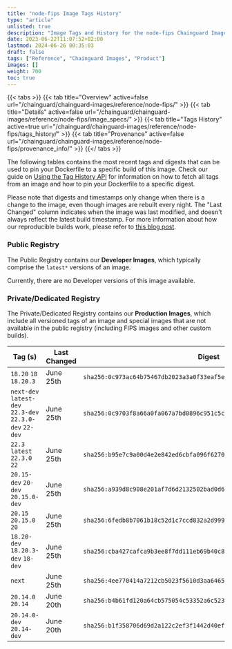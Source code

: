 ```yaml
---
title: "node-fips Image Tags History"
type: "article"
unlisted: true
description: "Image Tags and History for the node-fips Chainguard Image"
date: 2023-06-22T11:07:52+02:00
lastmod: 2024-06-26 00:35:03
draft: false
tags: ["Reference", "Chainguard Images", "Product"]
images: []
weight: 700
toc: true
---
```


{{< tabs >}}
{{< tab title="Overview" active=false url="/chainguard/chainguard-images/reference/node-fips/" >}}
{{< tab title="Details" active=false url="/chainguard/chainguard-images/reference/node-fips/image_specs/" >}}
{{< tab title="Tags History" active=true url="/chainguard/chainguard-images/reference/node-fips/tags_history/" >}}
{{< tab title="Provenance" active=false url="/chainguard/chainguard-images/reference/node-fips/provenance_info/" >}}
{{</ tabs >}}

The following tables contains the most recent tags and digests that can be used to pin your Dockerfile to a specific build of this image. Check our guide on [Using the Tag History API](/chainguard/chainguard-images/using-the-tag-history-api/) for information on how to fetch all tags from an image and how to pin your Dockerfile to a specific digest.

Please note that digests and timestamps only change when there is a change to the image, even though images are rebuilt every night. The "Last Changed" column indicates when the image was last modified, and doesn't always reflect the latest build timestamp. For more information about how our reproducible builds work, please refer to [this blog post](https://www.chainguard.dev/unchained/reproducing-chainguards-reproducible-image-builds).

### Public Registry
The Public Registry contains our **Developer Images**, which typically comprise the `latest*` versions of an image.

Currently, there are no Developer versions of this image available.

### Private/Dedicated Registry
The Private/Dedicated Registry contains our **Production Images**, which include all versioned tags of an image and special images that are not available in the public registry (including FIPS images and other custom builds).

| Tag (s)                                                   | Last Changed | Digest                                                                    |
|-----------------------------------------------------------|--------------|---------------------------------------------------------------------------|
|  `18.20` `18` `18.20.3`                                   | June 25th    | `sha256:0c973ac64b75467db2023a3a0f33eaf5e641b6ec190d7089db2d7c9307353703` |
|  `next-dev` `latest-dev` `22.3-dev` `22.3.0-dev` `22-dev` | June 25th    | `sha256:0c9703f8a66a0fa067a7bd0896c951c5c340d67f93e2cc989fde4b03a3ced805` |
|  `22.3` `latest` `22.3.0` `22`                            | June 25th    | `sha256:b95e7c9a00d4e2e842ed6cbfa096f627040da1f93a9fa2f3a8e35d8886a5cb50` |
|  `20.15-dev` `20-dev` `20.15.0-dev`                       | June 25th    | `sha256:a939d8c908e201af7d6d2132502bad0d62e4a32400509c223638b1ab9644f754` |
|  `20.15` `20.15.0` `20`                                   | June 25th    | `sha256:6fedb8b7061b18c52d1c7ccd832a2d9993ed2d6658f94f7ead8af182f2fe123c` |
|  `18.20-dev` `18.20.3-dev` `18-dev`                       | June 25th    | `sha256:cba427cafca9b3ee8f7dd111eb69b40c8dd9deb1c464299930555bf87b8f18f3` |
|  `next`                                                   | June 25th    | `sha256:4ee770414a7212cb5023f5610d3aa64657b9f8ddbfa8dfff32410c73391409a7` |
|  `20.14.0` `20.14`                                        | June 20th    | `sha256:b4b61fd120a64cb575054c53352a6c5234ce8ff0427f5a082d8eb21faa760f85` |
|  `20.14.0-dev` `20.14-dev`                                | June 20th    | `sha256:b1f358706d69d2a122c2ef3f1442d40ef757f9b033122095bb575c8bab4d250d` |

